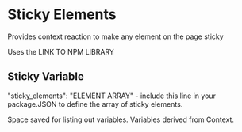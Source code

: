 # Sticky Elements

Provides context reaction to make any element on the page sticky

Uses the LINK TO NPM LIBRARY 

## Sticky Variable

"sticky_elements": "ELEMENT ARRAY" - include this line in your package.JSON to define the array of sticky elements. 

Space saved for listing out variables. Variables derived from Context. 